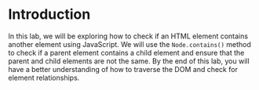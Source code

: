 # Introduction

In this lab, we will be exploring how to check if an HTML element contains another element using JavaScript. We will use the `Node.contains()` method to check if a parent element contains a child element and ensure that the parent and child elements are not the same. By the end of this lab, you will have a better understanding of how to traverse the DOM and check for element relationships.
